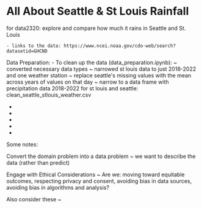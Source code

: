 # All About Seattle & St Louis Rainfall
for data2320: explore and compare how much it rains in Seattle and St. Louis
  
  
    - links to the data: https://www.ncei.noaa.gov/cdo-web/search?datasetid=GHCND


Data Preparation:
    - To clean up the data (data_preparation.ipynb):
      ~ converted necessary data types
      ~ narrowed st louis data to just 2018-2022 and one weather station
      ~ replace seattle's missing values with the mean across years of values on that day
      ~ narrow to a data frame with precipitation data 2018-2022 for st louis and seattle: clean_seattle_stlouis_weather.csv


*
*
*
*
*

Some notes:

Convert the domain problem into a data problem
  ~ we want to describe the data (rather than predict)
  
 Engage with Ethical Considerations
  ~ Are we: moving toward equitable outcomes, respecting privacy and consent, avoiding bias in data sources, avoiding bias in algorithms and analysis?
  
 Also consider these
  ~
